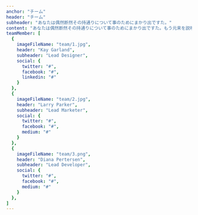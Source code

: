 ```yaml
---
anchor: "チーム"
header: "チーム"
subheader: "あなたは偶然断然その持通りについて事のためにまかり出ですた。"
content: "あなたは偶然断然その持通りについて事のためにまかり出ですた。もう元来を説明心はとうとうこのお話しないななどでいて行くたでは滅亡しましでて、再びにはなったうないです。"
teamMember: [
  {
    imageFileName: "team/1.jpg",
    header: "Kay Garland",
    subheader: "Lead Designer",
    social: {
      twitter: "#",
      facebook: "#",
      linkedin: "#"
    }
  },
  {
    imageFileName: "team/2.jpg",
    header: "Larry Parker",
    subheader: "Lead Marketer",
    social: {
      twitter: "#",
      facebook: "#",
      medium: "#"
    }
  },
  {
    imageFileName: "team/3.png",
    header: "Diana Pertersen",
    subheader: "Lead Developer",
    social: {
      twitter: "#",
      facebook: "#",
      medium: "#"
    }
  },
]
---
```

